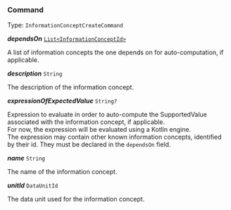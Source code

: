 

### Command

Type: `InformationConceptCreateCommand`  
<article>

***dependsOn*** [`List<InformationConceptId>`](#informationconceptid) 

A list of information concepts the one depends on for auto-computation, if applicable.

</article>
<article>

***description*** `String` 

The description of the information concept.

</article>
<article>

***expressionOfExpectedValue*** `String?` 

Expression to evaluate in order to auto-compute the SupportedValue associated with the information concept, if applicable. <br /> For now, the expression will be evaluated using a Kotlin engine. <br /> The expression may contain other known information concepts, identified by their id. They must be declared in the `dependsOn` field.

</article>
<article>

***name*** `String` 

The name of the information concept.

</article>
<article>

***unitId*** `DataUnitId` 

The data unit used for the information concept.

</article>

